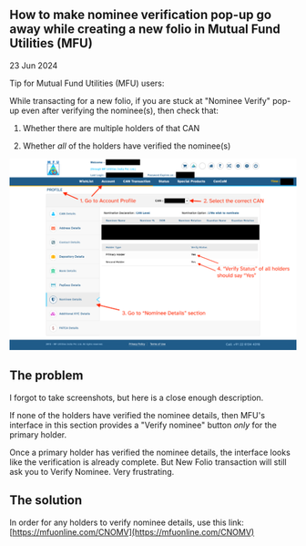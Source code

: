 <article itemscope itemtype="https://schema.org/Article" itemid="urn:uuid:9905f662-e652-4747-949b-37c1112e1bad" class="h-entry">

<hgroup>

# How to make nominee verification pop-up go away while creating a new folio in Mutual Fund Utilities (MFU) 

<p><time datetime="2024-06-23">23 Jun 2024</time></p>

</hgroup>

Tip for Mutual Fund Utilities (MFU) users:

While transacting for a new folio, if you are stuck at "Nominee Verify" pop-up even after verifying the nominee(s), then check that:

1. Whether there are multiple holders of that CAN

2. Whether *all* of the holders have verified the nominee(s)

![Screenshot of Nominee Details section in Account Profile, showing whether some or all of the holders of a selected CAN account have verified the nominee details. All holders must have verified the nominee details in order to be able to transact for a new folio.](verify-nominee-section.png)

## The problem

I forgot to take screenshots, but here is a close enough description.

If none of the holders have verified the nominee details, then MFU's interface in this section provides a "Verify nominee" button *only* for the primary holder.

Once a primary holder has verified the nominee details, the interface looks like the verification is already complete. But New Folio transaction will still ask you to Verify Nominee. Very frustrating.

## The solution

In order for any holders to verify nominee details, use this link: [https://mfuonline.com/CNOMV](https://mfuonline.com/CNOMV)

</article>